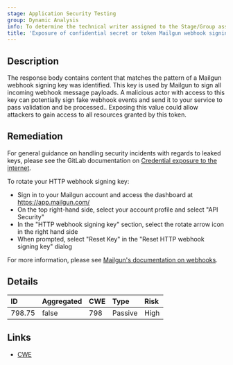 ```yaml
---
stage: Application Security Testing
group: Dynamic Analysis
info: To determine the technical writer assigned to the Stage/Group associated with this page, see https://handbook.gitlab.com/handbook/product/ux/technical-writing/#assignments
title: 'Exposure of confidential secret or token Mailgun webhook signing key'
---
```


## Description

The response body contains content that matches the pattern of a Mailgun webhook signing key was identified. This key is used by Mailgun to sign all incoming webhook message payloads. A malicious actor with access to this key can potentially sign fake webhook events and send it to your service to pass validation and be processed..
Exposing this value could allow attackers to gain access to all resources granted by this token.

## Remediation

For general guidance on handling security incidents with regards to leaked keys, please see the GitLab documentation on [Credential exposure to the internet](../../../../../security/responding_to_security_incidents.md#credential-exposure-to-public-internet).

To rotate your HTTP webhook signing key:

- Sign in to your Mailgun account and access the dashboard at <https://app.mailgun.com/>
- On the top right-hand side, select your account profile and select "API Security"
- In the "HTTP webhook signing key" section, select the rotate arrow icon in the right hand side
- When prompted, select "Reset Key" in the "Reset HTTP webhook signing key" dialog

For more information, please see [Mailgun's documentation on webhooks](https://documentation.mailgun.com/docs/mailgun/user-manual/tracking-messages/#securing-webhooks).

## Details

| ID | Aggregated | CWE | Type | Risk |
|:---|:-----------|:----|:-----|:-----|
| 798.75 | false | 798 | Passive | High |

## Links

- [CWE](https://cwe.mitre.org/data/definitions/798.html)
